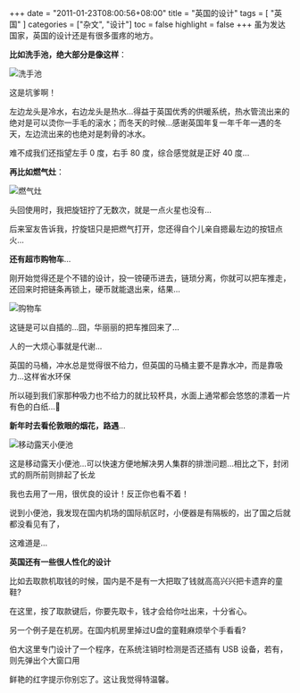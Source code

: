 +++
date = "2011-01-23T08:00:56+08:00"
title = "英国的设计"
tags = [ "英国" ]
categories = ["杂文", "设计"]
toc = false
highlight = false
+++
虽为发达国家，英国的设计还是有很多蛋疼的地方。

**比如洗手池，绝大部分是像这样**：

![洗手池](/img/design-in-uk/b_large_lg8S_0eba00055e175c40.jpg)

这是坑爹啊！

左边龙头是冷水，右边龙头是热水...得益于英国优秀的供暖系统，热水管流出来的绝对是可以烫你一手毛的滚水；而冬天的时候...感谢英国年复一年千年一遇的冬天，左边流出来的也绝对是刺骨的冰水。

难不成我们还指望左手 0 度，右手 80 度，综合感觉就是正好 40 度...


**再比如燃气灶**：

![燃气灶](/img/design-in-uk/b_large_7hBS_2f300005388e5c43.jpg)

头回使用时，我把旋钮拧了无数次，就是一点火星也没有...

后来室友告诉我，拧旋钮只是把燃气打开，您还得自个儿亲自摁最左边的按钮点火...

**还有超市购物车**...

刚开始觉得还是个不错的设计，投一镑硬币进去，链琐分离，你就可以把车推走，还回来时把链条再锁上，硬币就能退出来，结果...

![购物车](/img/design-in-uk/b_large_pTky_2f320007e7f85c43.jpg)

这链是可以自插的...囧，华丽丽的把车推回来了...



人的一大烦心事就是代谢...

英国的马桶，冲水总是觉得很不给力，但英国的马桶主要不是靠水冲，而是靠吸力...这样省水环保

所以碰到我们家那种吸力也不给力的就比较杯具，水面上通常都会悠悠的漂着一片有色的白纸...🤢

**新年时去看伦敦眼的烟花，路遇**...

![移动露天小便池](/img/design-in-uk/b_large_UhWd_77110007d9da5c41.jpg)

这是移动露天小便池...可以快速方便地解决男人集群的排泄问题...相比之下，封闭式的厕所前则排起了长龙

我也去用了一用，很优良的设计！反正你也看不着！

说到小便池，我发现在国内机场的国际航区时，小便器是有隔板的，出了国之后就都没看见有了，

这难道是...



**英国还有一些很人性化的设计**

比如去取款机取钱的时候，国内是不是有一大把取了钱就高高兴兴把卡遗弃的童鞋?

在这里，按了取款键后，你要先取卡，钱才会给你吐出来，十分省心。

另一个例子是在机房。在国内机房里掉过U盘的童鞋麻烦举个手看看?

伯大这里专门设计了一个程序，在系统注销时检测是否还插有 USB 设备，若有，则先弹出个大窗口用

鲜艳的红字提示你别忘了。这让我觉得特温馨。